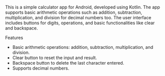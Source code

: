 This is a simple calculator app for Android, developed using Kotlin. The app supports basic arithmetic operations such as addition, subtraction, multiplication, and division for decimal numbers too. The user interface includes buttons for digits, operations, and basic functionalities like clear and backspace.

Features
* Basic arithmetic operations: addition, subtraction, multiplication, and division.
* Clear button to reset the input and result.
* Backspace button to delete the last character entered.
* Supports decimal numbers.
